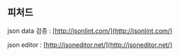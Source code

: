<!--
layout: 'post'
section: 'Cornerstone Framework'
title: '피쳐드'
outline: '피쳐드'
date: '2012-11-16'
tagstr: 'widget'
order: '[4, 4]'
-->



피처드
----------

json data 검증 : [http://jsonlint.com/](http://jsonlint.com/)

json editor : [http://jsoneditor.net/](http://jsoneditor.net/)
